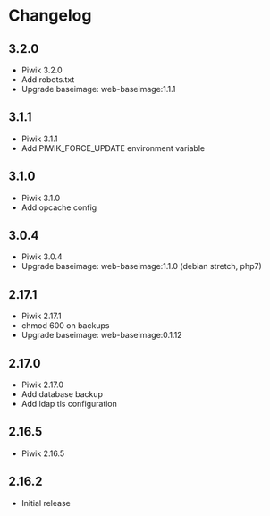 # Changelog

## 3.2.0
  - Piwik 3.2.0
  - Add robots.txt
  - Upgrade baseimage: web-baseimage:1.1.1

## 3.1.1
  - Piwik 3.1.1
  - Add PIWIK_FORCE_UPDATE environment variable

## 3.1.0
  - Piwik 3.1.0
  - Add opcache config

## 3.0.4
  - Piwik 3.0.4
  - Upgrade baseimage: web-baseimage:1.1.0 (debian stretch, php7)

## 2.17.1
  - Piwik 2.17.1
  - chmod 600 on backups
  - Upgrade baseimage: web-baseimage:0.1.12

## 2.17.0
  - Piwik 2.17.0
  - Add database backup
  - Add ldap tls configuration

## 2.16.5
  - Piwik 2.16.5

## 2.16.2
  - Initial release
